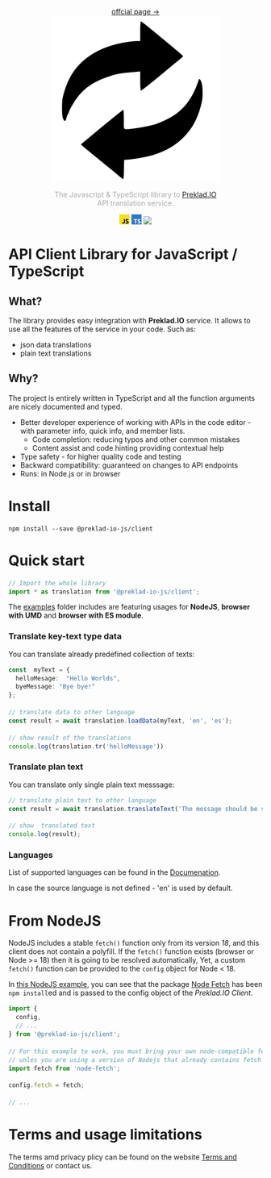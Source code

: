<p align="center">
<a href="https://prekald.io/client-js/">offcial page →</a><br>
  <img src="images/ex.png" width="334px">
</p>

<p align="center" style="color: #AAA">
  The Javascript & TypeScript library to  <a href="https://www.preklad.io">Preklad.IO</a> <br>API translation service.
</p>

<p align="center">
  <img src="images/JS-logo.svg" width="20px">
  <img src="images/TS-logo.svg" width="20px">
  <img src="https://img.shields.io/npm/v/@maptiler/client"></img>
</p>

# API Client Library for JavaScript / TypeScript

## What?

The library provides easy integration with  **Preklad.IO** service. It allows  to use all the features of the service in your code.
Such as:
- json data translations
- plain text translations

## Why?

The project is entirely written in TypeScript and all the function arguments are nicely documented and typed.

- Better developer experience of working with APIs in the code editor - with parameter info, quick info, and member lists.
  - Code completion: reducing typos and other common mistakes
  - Content assist and code hinting providing contextual help
- Type safety - for higher quality code and testing
- Backward compatibility: guaranteed on changes to API endpoints
- Runs: in Node.js or in browser

# Install
```shell
npm install --save @preklad-io-js/client
```


# Quick start
```ts
// Import the whole library
import * as translation from '@preklad-io-js/client';

```

The [examples](examples/) folder includes are featuring usages for **NodeJS**, **browser with UMD** and **browser with ES module**.


### Translate key-text type data  
You can translate already  predefined  collection of texts:
```ts
const  myText = {
  helloMesage:  "Hello Worlds",
  byeMessage: "Bye bye!"
};

// translate data to other language
const result = await translation.loadData(myText, 'en', 'es');

// show result of the translations
console.log(translation.tr('helloMessage'))
```

### Translate  plan text 
You can translate  only single plain text messsage:
```ts
// translate plain text to other language
const result = await translation.translateText('The message should be shown in Spanish.', 'en', 'es');

// show  translated text
console.log(result);
```

### Languages
List of supported languages can be found in the  [Documenation](https://preklad.io/docs).

In case the source language is not defined - 'en' is used by default.


# From NodeJS
NodeJS includes a stable `fetch()` function only from its version *18*, and this client does not contain a polyfill. If the `fetch()` function exists (browser or Node >= 18) then it is going to be resolved automatically, Yet, a custom `fetch()` function can be provided to the `config` object for Node < 18.

In [this NodeJS example](examples/node-examples.js), you can see that the package [Node Fetch](https://www.npmjs.com/package/node-fetch) has been `npm install`ed and is passed to the config object of the *Preklad.IO Client*.

```js
import {
  config,
  // ...
} from '@preklad-io-js/client';

// For this example to work, you must bring your own node-compatible fetch,
// unles you are using a version of Nodejs that already contains fetch (>=18)
import fetch from 'node-fetch';

config.fetch = fetch;

// ...
```

# Terms and usage limitations
The terms amd privacy plicy  can be found on the website [Terms and Conditions](https://preklad.io/terms) or contact us.
